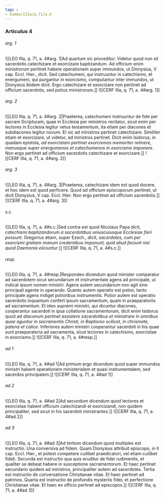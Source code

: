 ```yaml
---
tags : 
- Summa/IIIa/q.71/a.4
---
```


### Articulus 4

###### arg. 1
![[LEO IIIa, q. 71, a. 4#arg. 1|Ad quartum sic proceditur. Videtur quod non sit sacerdotis catechizare et exorcizare baptizandum. Ad officium enim ministrorum pertinet habere operationem super immundos, ut Dionysius, V cap. Eccl. Hier., dicit. Sed catechumeni, qui instruuntur in catechismo, et energumeni, qui purgantur in exorcismo, computantur inter immundos, ut Dionysius ibidem dicit. Ergo catechizare et exorcizare non pertinet ad officium sacerdotis, sed potius ministrorum.]]
![[CERF IIIa, q. 71, a. 4#arg. 1]]

###### arg. 2
![[LEO IIIa, q. 71, a. 4#arg. 2|Praeterea, catechumeni instruuntur de fide per sacram Scripturam, quae in Ecclesia per ministros recitatur, sicut enim per lectores in Ecclesia legitur vetus testamentum, ita etiam per diacones et subdiacones legitur novum. Et sic ad ministros pertinet catechizare. Similiter etiam et exorcizare, ut videtur, ad ministros pertinet. Dicit enim Isidorus, in quadam epistola, *ad exorcistam pertinet exorcismos memoriter retinere, manusque super energumenos et catechumenos in exorcismo imponere*. Non ergo pertinet ad officium sacerdotis catechizare et exorcizare.]]
![[CERF IIIa, q. 71, a. 4#arg. 2]]

###### arg. 3
![[LEO IIIa, q. 71, a. 4#arg. 3|Praeterea, catechizare idem est quod docere, et hoc idem est quod perficere. Quod ad officium episcoporum pertinet, ut dicit Dionysius, V cap. Eccl. Hier. Non ergo pertinet ad officium sacerdotis.]]
![[CERF IIIa, q. 71, a. 4#arg. 3]]

###### s.c.
![[LEO IIIa, q. 71, a. 4#s.c.|Sed contra est quod Nicolaus Papa dicit, *catechismi baptizandorum a sacerdotibus uniuscuiusque Ecclesiae fieri possunt*. Gregorius etiam, super Ezech., dicit, *sacerdotes, cum per exorcismi gratiam manum credentibus imponunt, quid aliud faciunt nisi quod Daemonia eiiciuntur*.]]
![[CERF IIIa, q. 71, a. 4#s.c.]]

###### resp.
![[LEO IIIa, q. 71, a. 4#resp.|Respondeo dicendum quod minister comparatur ad sacerdotem sicut secundarium et instrumentale agens ad principale, ut indicat ipsum nomen ministri. Agens autem secundarium non agit sine principali agente in operando. Quanto autem operatio est potior, tanto principale agens indiget potioribus instrumentis. Potior autem est operatio sacerdotis inquantum confert ipsum sacramentum, quam in praeparatoriis ad sacramentum. Et ideo supremi ministri, qui dicuntur diacones, cooperantur sacerdoti in ipsa collatione sacramentorum, dicit enim Isidorus quod *ad diaconum pertinet assistere sacerdotibus et ministrare in omnibus quae aguntur in sacramentis Christi, in Baptismo scilicet, in chrismate, patena et calice*. Inferiores autem ministri cooperantur sacerdoti in his quae sunt praeparatoria ad sacramenta, sicut lectores in catechismo, exorcistae in exorcismo.]]
![[CERF IIIa, q. 71, a. 4#resp.]]

###### ad 1
![[LEO IIIa, q. 71, a. 4#ad 1|Ad primum ergo dicendum quod super immundos ministri habent operationem ministerialem et quasi instrumentalem, sed sacerdos principalem.]]
![[CERF IIIa, q. 71, a. 4#ad 1]]

###### ad 2
![[LEO IIIa, q. 71, a. 4#ad 2|Ad secundum dicendum quod lectores et exorcistae habent officium catechizandi et exorcizandi, non quidem principaliter, sed sicut in his sacerdoti ministrantes.]]
![[CERF IIIa, q. 71, a. 4#ad 2]]

###### ad 3
![[LEO IIIa, q. 71, a. 4#ad 3|Ad tertium dicendum quod multiplex est instructio. Una conversiva ad fidem. Quam Dionysius attribuit episcopo, in II cap. Eccl. Hier., et potest competere cuilibet praedicatori, vel etiam cuilibet fideli. Secunda est instructio qua quis eruditur de fidei rudimentis, et qualiter se debeat habere in susceptione sacramentorum. Et haec pertinet secundario quidem ad ministros, principaliter autem ad sacerdotes. Tertia est instructio de conversatione Christianae vitae. Et haec pertinet ad patrinos. Quarta est instructio de profundis mysteriis fidei, et perfectione Christianae vitae. Et haec ex officio pertinet ad episcopos.]]
![[CERF IIIa, q. 71, a. 4#ad 3]]

